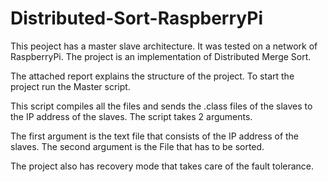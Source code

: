 # Distributed-Sort-RaspberryPi

This peoject has a master slave architecture. It was tested on a network of RaspberryPi.
The project is an implementation of Distributed Merge Sort. 

The attached report explains the structure of the project. 
To start the project run the Master script. 

This script compiles all the files and sends the .class files of the slaves to the IP address of the slaves. 
The script takes 2 arguments. 

The first argument is the text file that consists of the IP address of the slaves. 
The second argument is the File that has to be sorted. 

The project also has recovery mode that takes care of the fault tolerance. 
